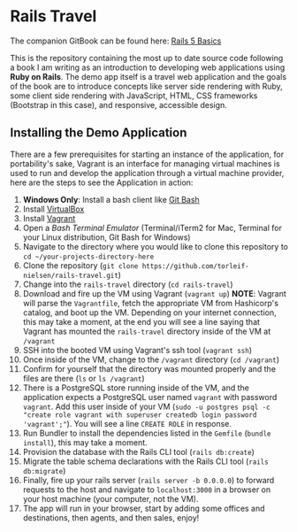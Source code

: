 # Rails Travel

The companion GitBook can be found here: [Rails 5 Basics](https://www.gitbook.com/book/torleif-nielsen/rails-5-basics/details)

This is the repository containing the most up to date source code following a book I am writing as an introduction to developing web applications using **Ruby on Rails**. The demo app itself is a travel web application and the goals of the book are to introduce concepts like server side rendering with Ruby, some client side rendering with JavaScript, HTML, CSS frameworks (Bootstrap in this case), and responsive, accessible design.

## Installing the Demo Application

There are a few prerequisites for starting an instance of the application, for portability's sake, Vagrant is an interface for managing virtual machines is used to run and develop the application through a virtual machine provider, here are the steps to see the Application in action:

1. **Windows Only**: Install a bash client like [Git Bash](https://git-scm.com/downloads)
2. Install [VirtualBox](https://www.virtualbox.org/wiki/Downloads)
3. Install [Vagrant](https://www.vagrantup.com/downloads.html)
4. Open a *Bash Terminal Emulator* \(Terminal/iTerm2 for Mac, Terminal for your Linux distribution, Git Bash for Windows\)
5. Navigate to the directory where you would like to clone this repository to `cd ~/your-projects-directory-here`
6. Clone the repository \(`git clone https://github.com/torleif-nielsen/rails-travel.git`\)
7. Change into the `rails-travel` directory \(`cd rails-travel`\)
8. Download and fire up the VM using Vagrant \(`vagrant up`\) **NOTE**: Vagrant will parse the `Vagrantfile`, fetch the appropriate VM from Hashicorp's catalog, and boot up the VM. Depending on your internet connection, this may take a moment, at the end you will see a line saying that Vagrant has mounted the `rails-travel` directory inside of the VM at `/vagrant`
9. SSH into the booted VM using Vagrant's ssh tool \(`vagrant ssh`\)
10. Once inside of the VM, change to the `/vagrant` directory \(`cd /vagrant`\)
11. Confirm for yourself that the directory was mounted properly and the files are there \(`ls` or `ls /vagrant`\)
12. There is a PostgreSQL store running inside of the VM, and the application expects a PostgreSQL user named `vagrant` with password `vagrant`. Add this user inside of your VM \(`sudo -u postgres psql -c "create role vagrant with superuser createdb login password 'vagrant';"`\). You will see a line `CREATE ROLE` in response.
13. Run Bundler to install the dependencies listed in the `Gemfile` \(`bundle install`\), this may take a moment.
14. Provision the database with the Rails CLI tool \(`rails db:create`\)
15. Migrate the table schema declarations with the Rails CLI tool \(`rails db:migrate`\)
16. Finally, fire up your rails server \(`rails server -b 0.0.0.0`\) to forward requests to the host and navigate to `localhost:3000` in a browser on your host machine \(your computer, not the VM\).
17. The app will run in your browser, start by adding some offices and destinations, then agents, and then sales, enjoy!
